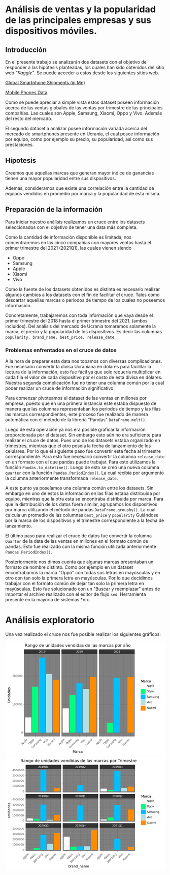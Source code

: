 # Análisis de ventas y la popularidad de las principales empresas y sus dispositivos móviles.


## Introducción

En el presente trabajo se analizarán dos datasets con el objetivo de responder a las hipótesis planteadas, los cuales 
han sido obtenidos del sitio web _"Kaggle"_. Se puede acceder a estos desde los siguientes sitios web.

[Global Smartphone Shipments (in Mn)](https://www.kaggle.com/datasets/stevieadrianus/global-smartphone-shipments-in-mn)

[Mobile Phones Data](https://www.kaggle.com/datasets/artempozdniakov/ukrainian-market-mobile-phones-data)


Como se puede apreciar a simple vista estos dataset poseen información acerca de las ventas globales de las ventas por trimestre de las principales compañías. Las cuales son Apple,
Samsung, Xiaomi, Oppo y Vivo. Además del resto del mercado.

El segundo dataset a analizar posee información variada acerca
del mercado de smartphones presente en Ucrania, el cual posee información por equipo, como por ejemplo su precio, su popularidad, así como sus prestaciones.

## Hipotesis

Creemos que aquellas marcas que generan mayor índice de
ganancias tienen una mayor popularidad entre sus dispositivos. 

Además, consideramos que existe una correlación entre la cantidad de
equipos vendidos en promedio por marca y la popularidad de
esta misma. 

## Preparación de la información

Para iniciar nuestro análisis realizamos un cruce entre los
datasets seleccionados con el objetivo de tener una data más
completa.

Como la cantidad de información disponible es limitada, nos
concentraremos en las cinco compañias con mayores ventas hasta
el primer trimestre del 2021 (2021Q1), las cuales vienen siendo

- Oppo
- Samsung
- Apple
- Xiaomi
- Vivo

Como la fuente de los datasets obtenidos es distinta es 
necesario realizar algunos cambios a los datasets con el fin
de facilitar el cruce. Tales como descartar aquellas marcas o períodos de tiempo de los cuales no poseemos información.

Concretamente, trabajaremos con toda información que vaya 
desde el primer trimestre del 2018 hasta el primer trimestre
del 2021. (ambos incluídos). Del análisis del mercado de 
Ucrania tomaremos solamente la marca, el precio y la popularidad
de los dispositivos. Es decir las columnas `popularity, brand_name, best_price, release_date`.

### Problemas enfrentados en el cruce de datos

A la hora de preparar esta data nos topamos con diversas complicaciones. Fue necesario convertir la divisa Ucraniana en 
dólares para facilitar la lectura de la información, esto fue fácil ya que solo requería multiplicar en cada fila el valor 
de cada dispositivo por el costo de esta divisa en dólares. 
Nuestra segunda complicación fue no tener una columna común por
la cual poder realizar un cruce de información significativo. 

Para comenzar pivoteamos el dataset de las ventas en millones
por empresa, puesto que en una primera instancia este estaba dispuesto de manera que las columnas representaban los periodos
de tiempo y las filas las marcas correspondientes, este proceso 
fue realizado de manera automática con el método de la librería
"Pandas" `DataFrame.melt()`.

Luego de esta operación ya nos era posible graficar la 
información proporcionada por el dataset. Sin embargo esto 
aún no era suficiente para realizar el cruce de datos. Pues 
uno de los datasets estaba organizado en trimestres, mientras
que el otro poseía la fecha de lanzamiento de los celulares. 
Por lo que el siguiente paso fue convertir esta fecha al 
trimestre correspondiente. Para esto fue necesario convertir
la columna `release_date` en un formato con el que pandas puede
trabajar. Para esto utilizamos la función 
`Pandas.to_datetime()`. Luego de esto se creó una nueva 
columna `quarter` con la función `Pandas.PeriodIndex()`. La cual recibía por argumento la columna anteriormente 
transformada `release_date`.

A este punto ya poseíamos una columna común entre los datasets.
Sin embargo en uno de estos la información en las filas estaba
distribuída por equipo, mientras que la otra esta se encontraba
distribuida por marca. Para que la distribución de los datos fuera similar, agrupamos los dispositivos por marca utilizando
el método de pandas `DataFrame.groupby()`. La cual calcula 
un promedio de las columnas `best_price` y `popularity` Guiándose por la marca de los dispositivos y el trimestre 
correspondiente a la fecha de lanzamiento.

El último paso para realizar el cruce de datos fue 
convertir la columna `Quarter` de la data de las ventas en 
millones en el formato común de pandas. Esto fue realizado 
con la misma función utilizada anteriormente `Pandas.PeriodIndex()`.


Posteriormente nos dimos cuenta que algunas marcas presentaban un formato de nombre distinto. Como por ejemplo en un dataset
encontrabamos la marca "Oppo" con todas sus letras en mayúsculas
y en otro con tan solo la primera letra en mayúsculas. Por lo 
que decidimos trabajar con el formato común de dejar tan solo 
la primera letra en mayúsculas. Esto fue solucionado con un 
"Buscar y reemplazar" antes de importar el archivo realizado con el editor de flujo `sed`. Herramienta presente en la mayoría de sistemas *nix.

# Análisis exploratorio

Una vez realizado el cruce nos fue posible realizar los siguientes gráficos:

![Cantidad de unidades vendidas por año](g1.png)
![Cantidad de unidades vendidas por trimestre](g2.png)
